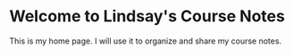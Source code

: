 # Welcome to Lindsay's Course Notes

This is my home page. I will use it to organize and share my course notes. 